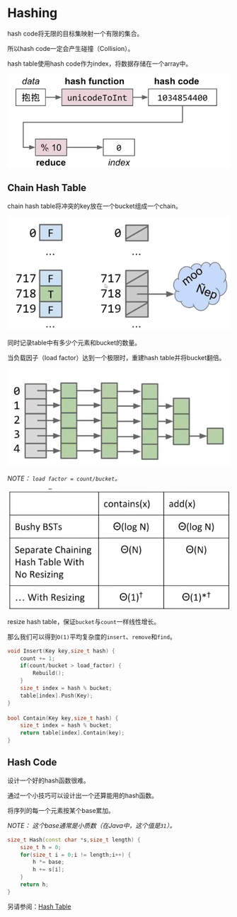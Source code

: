 # Hashing

hash code将无限的目标集映射一个有限的集合。

所以hash code一定会产生碰撞（Collision）。

hash table使用hash code作为index，将数据存储在一个array中。

![F1](./F1.png)

## Chain Hash Table

chain hash table将冲突的key放在一个bucket组成一个chain。

![F2](./F2.png)

同时记录table中有多少个元素和bucket的数量。

当负载因子（load factor）达到一个极限时，重建hash table并将bucket翻倍。

![F3](./F3.png)

*NOTE： `load factor = count/bucket`。*

![F4](./F4.png)

resize hash table，保证`bucket`与`count`一样线性增长。

那么我们可以得到`O(1)`平均复杂度的`insert`、`remove`和`find`。

```cpp
void Insert(Key key,size_t hash) {
    count += 1;
    if(count/bucket > load_factor) {
        Rebuild();
    }
    size_t index = hash % bucket;
    table[index].Push(Key);
}

bool Contain(Key key,size_t hash) {
    size_t index = hash % bucket;
    return table[index].Contain(key);
}
```

## Hash Code

设计一个好的hash函数很难。

通过一个小技巧可以设计出一个还算能用的hash函数。

将序列的每一个元素按某个base累加。

*NOTE： 这个base通常是小质数（在Java中，这个值是`31`）。*

```cpp
size_t Hash(const char *s,size_t length) {
    size_t h = 0;
    for(size_t i = 0;i != length;i++) {
        h *= base;
        h += s[i];
    }
    return h;
}
```

另请参阅：[Hash Table](../../CMU%2015-445/Hash%20Table/Note.md)